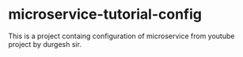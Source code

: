 # microservice-tutorial-config
This is a project containg configuration of microservice from youtube project by durgesh sir.
